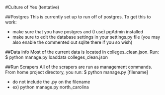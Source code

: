 #Culture of Yes (tentative)

##Postgres
This is currently set up to run off of postgres. To get this to work: 
- make sure that you have postgres and (I use) pgAdmin installed
- make sure to edit the database settings in your settings.py file (you may also enable the commented out sqlite there if you so wish)

##Data info
Most of the current data is located in colleges_clean.json. Run:
$ python manage.py loaddata colleges_clean.json

##Run Scrapers
All of the scrapers are run as management commands. From home project directory, you run:
$ python manage.py [filename] 
- do not include the .py on the filename
- ex) python manage.py north_carolina   